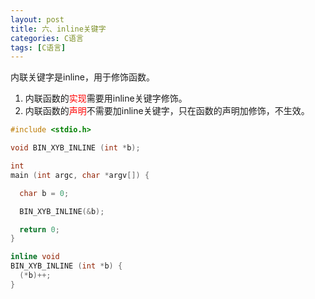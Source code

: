```yaml
---
layout: post
title: 六、inline关键字
categories: C语言
tags: [C语言]
---
```


内联关键字是inline，用于修饰函数。

1. 内联函数的<font color="red">实现</font>需要用inline关键字修饰。
2. 内联函数的<font color="red">声明</font>不需要加inline关键字，只在函数的声明加修饰，不生效。

```c
#include <stdio.h>

void BIN_XYB_INLINE (int *b);

int
main (int argc, char *argv[]) {

  char b = 0;

  BIN_XYB_INLINE(&b);

  return 0;
}

inline void
BIN_XYB_INLINE (int *b) {
  (*b)++;
}

```